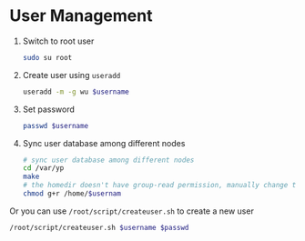 # User Management

1. Switch to root user

   ```bash
   sudo su root
   ```
   
2. Create user using `useradd`

   ```bash
   useradd -m -g wu $username
   ```
3. Set password
   ```bash
   passwd $username 
   ```
4. Sync user database among different nodes
   
   ```bash
   # sync user database among different nodes
   cd /var/yp                           
   make                                 
   # the homedir doesn't have group-read permission, manually change the permission
   chmod g+r /home/$usernam
   ```

Or you can use `/root/script/createuser.sh` to create a new user
```bash
/root/script/createuser.sh $username $passwd
```
